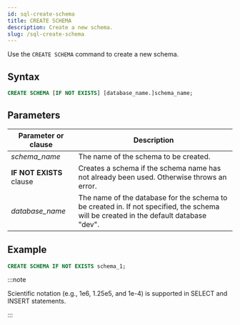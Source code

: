 ```yaml
---
id: sql-create-schema
title: CREATE SCHEMA
description: Create a new schema.
slug: /sql-create-schema
---
```


Use the `CREATE SCHEMA` command to create a new schema.

## Syntax

```sql
CREATE SCHEMA [IF NOT EXISTS] [database_name.]schema_name;
```
## Parameters
|Parameter or clause        | Description           |
|---------------------------|-----------------------|
|*schema_name*                   |The name of the schema to be created.|
|<b>IF NOT EXISTS</b> clause      |Creates a schema if the schema name has not already been used. Otherwise throws an error.|
|*database_name*                 |The name of the database for the schema to be created in. If not specified, the schema will be created in the default database "dev".|

## Example
```sql
CREATE SCHEMA IF NOT EXISTS schema_1;
```

:::note

Scientific notation (e.g., 1e6, 1.25e5, and 1e-4) is supported in SELECT and INSERT statements.

:::